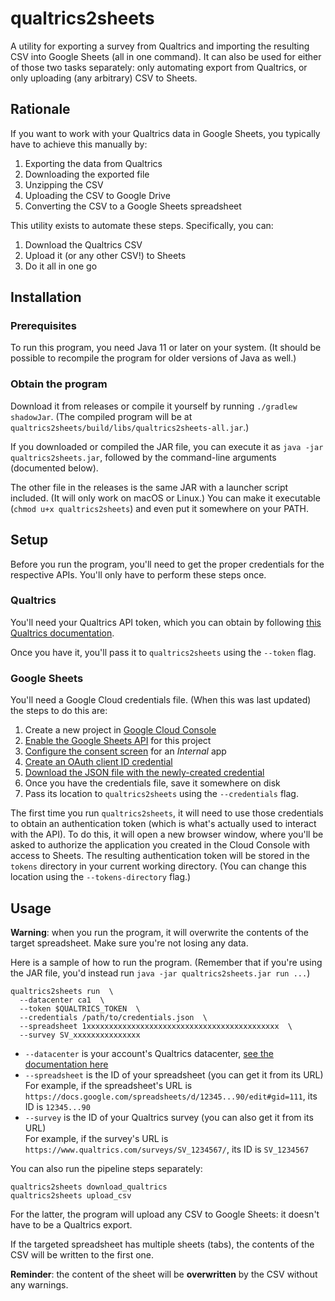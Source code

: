 qualtrics2sheets
================
A utility for exporting a survey from Qualtrics and importing the resulting CSV into Google Sheets
(all in one command).
It can also be used for either of those two tasks separately:
only automating export from Qualtrics,
or only uploading (any arbitrary) CSV to Sheets.

Rationale
---------
If you want to work with your Qualtrics data in Google Sheets, you typically have to achieve this manually by:

1. Exporting the data from Qualtrics
2. Downloading the exported file
3. Unzipping the CSV
4. Uploading the CSV to Google Drive
5. Converting the CSV to a Google Sheets spreadsheet

This utility exists to automate these steps.
Specifically, you can:

1. Download the Qualtrics CSV
2. Upload it (or any other CSV!) to Sheets
3. Do it all in one go


Installation
------------

### Prerequisites
To run this program, you need Java 11 or later on your system.
(It should be possible to recompile the program for older versions of Java as well.)

### Obtain the program
Download it from releases or compile it yourself by running `./gradlew shadowJar`.
(The compiled program will be at `qualtrics2sheets/build/libs/qualtrics2sheets-all.jar`.)

If you downloaded or compiled the JAR file, you can execute it as `java -jar qualtrics2sheets.jar`, followed by the command-line arguments (documented below).

The other file in the releases is the same JAR with a launcher script included.
(It will only work on macOS or Linux.)
You can make it executable (`chmod u+x qualtrics2sheets`) and even put it somewhere on your PATH.


Setup
-----
Before you run the program, you'll need to get the proper credentials for the respective APIs.
You'll only have to perform these steps once.

### Qualtrics
You'll need your Qualtrics API token, which you can obtain by following
[this Qualtrics documentation](https://api.qualtrics.com/guides/docs/Instructions/api-key-authentication.md).

Once you have it, you'll pass it to `qualtrics2sheets` using the `--token` flag.

### Google Sheets
You'll need a Google Cloud credentials file. (When this was last updated) the steps to do this are:

1. Create a new project in [Google Cloud Console](https://console.cloud.google.com/)
2. [Enable the Google Sheets API](https://console.cloud.google.com/apis/library/sheets.googleapis.com) for this project
3. [Configure the consent screen](https://developers.google.com/workspace/guides/create-credentials#configure_the_oauth_consent_screen) for an _Internal_ app
4. [Create an OAuth client ID credential](https://developers.google.com/workspace/guides/create-credentials#create_a_oauth_client_id_credential)
5. [Download the JSON file with the newly-created credential](https://developers.google.com/workspace/guides/create-credentials#desktop)
6. Once you have the credentials file, save it somewhere on disk
7. Pass its location to `qualtrics2sheets` using the `--credentials` flag.

The first time you run `qualtrics2sheets`, it will need to use those credentials to obtain an authentication token (which is what's actually used to interact with the API).
To do this, it will open a new browser window, where you'll be asked to authorize the application you created in the Cloud Console with access to Sheets.
The resulting authentication token will be stored in the `tokens` directory in your current working directory. (You can change this location using the `--tokens-directory` flag.)


Usage
-----
**Warning**:
when you run the program, it will overwrite the contents of the target spreadsheet.
Make sure you're not losing any data.

Here is a sample of how to run the program.
(Remember that if you're using the JAR file, you'd instead run `java -jar qualtrics2sheets.jar run ...`)

    qualtrics2sheets run  \
      --datacenter ca1  \
      --token $QUALTRICS_TOKEN  \
      --credentials /path/to/credentials.json  \
      --spreadsheet 1xxxxxxxxxxxxxxxxxxxxxxxxxxxxxxxxxxxxxxxxxxx  \
      --survey SV_xxxxxxxxxxxxxxx

- `--datacenter` is your account's Qualtrics datacenter, [see the documentation here](https://api.qualtrics.com/guides/docs/Instructions/base-url-and-datacenter-ids.md)
- `--spreadsheet` is the ID of your spreadsheet (you can get it from its URL)  
  For example, if the spreadsheet's URL is `https://docs.google.com/spreadsheets/d/12345...90/edit#gid=111`, its ID is `12345...90`
- `--survey` is the ID of your Qualtrics survey (you can also get it from its URL)  
  For example, if the survey's URL is `https://www.qualtrics.com/surveys/SV_1234567/`, its ID is `SV_1234567`


You can also run the pipeline steps separately:

    qualtrics2sheets download_qualtrics
    qualtrics2sheets upload_csv

For the latter, the program will upload any CSV to Google Sheets:
it doesn't have to be a Qualtrics export.

If the targeted spreadsheet has multiple sheets (tabs), the contents of the CSV will be written to the first one.

**Reminder**: the content of the sheet will be **overwritten** by the CSV without any warnings.
